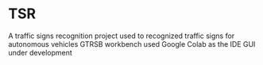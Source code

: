 # TSR
A traffic signs recognition project used to recognized traffic signs for autonomous vehicles
GTRSB workbench used
Google Colab as the IDE
GUI under development
